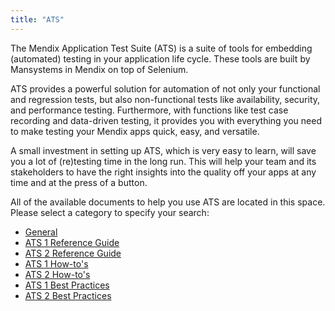 ```yaml
---
title: "ATS"
---
```


The Mendix Application Test Suite (ATS) is a suite of tools for embedding (automated) testing in your application life cycle. These tools are built by Mansystems in Mendix on top of Selenium.

ATS provides a powerful solution for automation of not only your functional and regression tests, but also non-functional tests like availability, security, and performance testing. Furthermore, with functions like test case recording and data-driven testing, it provides you with everything you need to make testing your Mendix apps quick, easy, and versatile.

A small investment in setting up ATS, which is very easy to learn, will save you a lot of (re)testing time in the long run. This will help your team and its stakeholders to have the right insights into the quality off your apps at any time and at the press of a button.

All of the available documents to help you use ATS are located in this space. Please select a category to specify your search: 

* [General](general/index.md)
* [ATS 1 Reference Guide](refguide/rg-version-1/rg-version-1.md)
* [ATS 2 Reference Guide](refguide/rg-version-2/rg-version-2.md)
* [ATS 1 How-to's](howtos/ht-version-1/ht-version-1)
* [ATS 2 How-to's](howtos/ht-version-2/ht-version-2)
* [ATS 1 Best Practices](bestpractices/bp-version-1/bp-version-1)
* [ATS 2 Best Practices](bestpractices/bp-version-2/bp-version-2)
